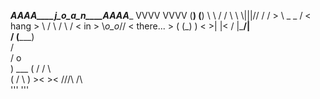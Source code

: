 _______AAAA____j_o_a_n____AAAA________
       VVVV               VVVV
       (__)               (__)
        \ \               / /
         \ \   \\|||//   / /
          > \   _   _   / <
 hang      > \ / \ / \ / <
  in        > \\_o_o_// <
  there...   > ( (_) ) <
              >|     |<
             / |\___/| \
             / (_____) \
             /         \
              /   o   \
               ) ___ (
              / /   \ \
             ( /     \ )
             ><       ><
            ///\     /\\\
            '''       '''
<!--
**Mathieu-robinn/Mathieu-robinn** is a ✨ _special_ ✨ repository because its `README.md` (this file) appears on your GitHub profile.

Here are some ideas to get you started:

- 🔭 I’m currently working on ...
- 🌱 I’m currently learning ...
- 👯 I’m looking to collaborate on ...
- 🤔 I’m looking for help with ...
- 💬 Ask me about ...
- 📫 How to reach me: ...
- 😄 Pronouns: ...
- ⚡ Fun fact: ...
-->
